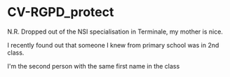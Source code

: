 # CV-RGPD_protect
N.R. Dropped out of the NSI specialisation in Terminale, my mother is nice.

I recently found out that someone I knew from primary school was in 2nd class.

I'm the second person with the same first name in the class
